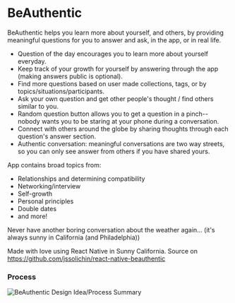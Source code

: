 # BeAuthentic 

BeAuthentic helps you learn more about yourself, and others, by providing meaningful questions for you to answer and ask, in the app, or in real life. 

* Question of the day encourages you to learn more about yourself everyday.
* Keep track of your growth for yourself by answering through the app (making answers public is optional).
* Find more questions based on user made collections, tags, or by topics/situations/participants.
* Ask your own question and get other people's thought / find others similar to you. 
* Random question button allows you to get a question in a pinch--nobody wants you to be staring at your phone during a conversation.
* Connect with others around the globe by sharing thoughts through each question's answer section. 
* Authentic conversation: meaningful conversations are two way streets, so you can only see answer from others if you have shared yours.

App contains broad topics from: 
* Relationships and determining compatibility
* Networking/interview 
* Self-growth 
* Personal principles
* Double dates
* and more!

Never have another boring conversation about the weather again... (it's always sunny in California (and Philadelphia))

Made with love using React Native in Sunny California. Source on https://github.com/jssolichin/react-native-beauthentic

### Process

![BeAuthentic Design Idea/Process Summary](http://jssolichin.com/BeAuthenticSummary.png)
